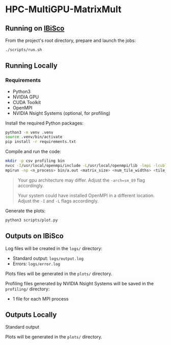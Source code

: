 # HPC-MultiGPU-MatrixMult

## Running on [IBiSco](https://ibiscohpc-wiki.scope.unina.it/)

From the project's root directory, prepare and launch the jobs:

```bash
./scripts/run.sh
```

## Running Locally

### Requirements
- Python3
- NVIDIA GPU
- CUDA Toolkit
- OpenMPI
- NVIDIA Nsight Systems (optional, for profiling)

Install the required Python packages:
```bash
python3 -m venv .venv
source .venv/bin/activate
pip install -r requirements.txt
```

Compile and run the code:

```bash
mkdir -p csv profiling bin
nvcc -I/usr/local/openmpi/include -L/usr/local/openmpi/lib -lmpi -lcublas -lm -arch=sm_89 src/main.cu src/utils.cu src/phpc_matrix_operations.cu -o bin/a.out
mpirun -np <n_process> bin/a.out <matrix_size> <num_tile_widths> <tile_width1> <tile_width2> ... <tile_width-n>
```

> Your gpu architecture may differ. Adjust the `-arch=sm_89` flag accordingly.
> 
> Your system could have installed OpenMPI in a different location. Adjust the `-I` and `-L` flags accordingly.

Generate the plots:
```bash
python3 scripts/plot.py
```

## Outputs on IBiSco

Log files will be created in the `logs/` directory:
-   Standard output: `logs/output.log`
-   Errors: `logs/error.log`

Plots files will be generated in the `plots/` directory.

Profiling files generated by NVIDIA Nsight Systems will be saved in the `profiling/` directory:
-   1 file for each MPI process

## Outputs Locally

Standard output

Plots will be generated in the `plots/` directory.